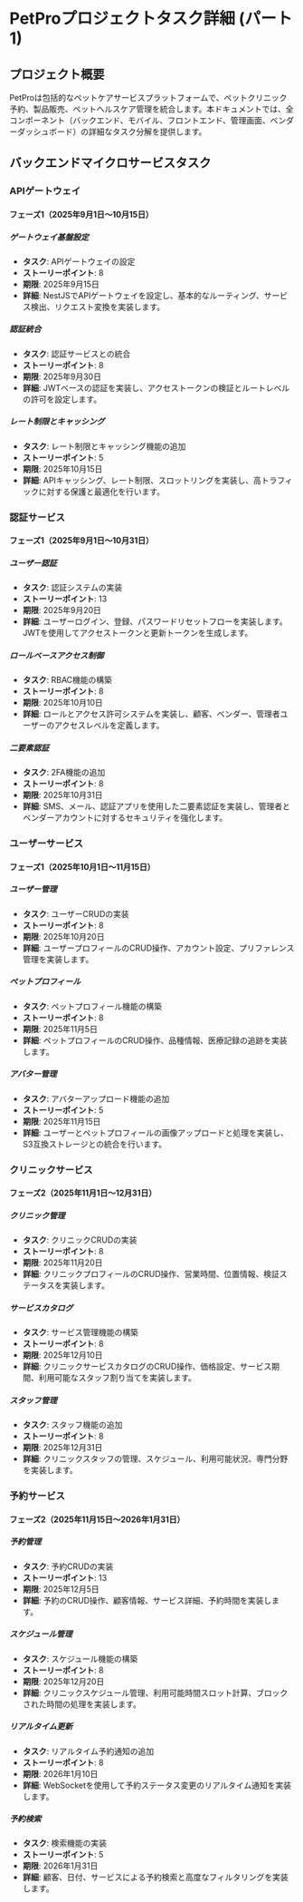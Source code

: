 # PetProプロジェクトタスク詳細 (パート1)

## プロジェクト概要

PetProは包括的なペットケアサービスプラットフォームで、ペットクリニック予約、製品販売、ペットヘルスケア管理を統合します。本ドキュメントでは、全コンポーネント（バックエンド、モバイル、フロントエンド、管理画面、ベンダーダッシュボード）の詳細なタスク分解を提供します。

## バックエンドマイクロサービスタスク

### APIゲートウェイ

#### フェーズ1（2025年9月1日〜10月15日）

##### ゲートウェイ基盤設定
- **タスク**: APIゲートウェイの設定
- **ストーリーポイント**: 8
- **期限**: 2025年9月15日
- **詳細**: NestJSでAPIゲートウェイを設定し、基本的なルーティング、サービス検出、リクエスト変換を実装します。

##### 認証統合
- **タスク**: 認証サービスとの統合
- **ストーリーポイント**: 8
- **期限**: 2025年9月30日
- **詳細**: JWTベースの認証を実装し、アクセストークンの検証とルートレベルの許可を設定します。

##### レート制限とキャッシング
- **タスク**: レート制限とキャッシング機能の追加
- **ストーリーポイント**: 5
- **期限**: 2025年10月15日
- **詳細**: APIキャッシング、レート制限、スロットリングを実装し、高トラフィックに対する保護と最適化を行います。

### 認証サービス

#### フェーズ1（2025年9月1日〜10月31日）

##### ユーザー認証
- **タスク**: 認証システムの実装
- **ストーリーポイント**: 13
- **期限**: 2025年9月20日
- **詳細**: ユーザーログイン、登録、パスワードリセットフローを実装します。JWTを使用してアクセストークンと更新トークンを生成します。

##### ロールベースアクセス制御
- **タスク**: RBAC機能の構築
- **ストーリーポイント**: 8
- **期限**: 2025年10月10日
- **詳細**: ロールとアクセス許可システムを実装し、顧客、ベンダー、管理者ユーザーのアクセスレベルを定義します。

##### 二要素認証
- **タスク**: 2FA機能の追加
- **ストーリーポイント**: 8
- **期限**: 2025年10月31日
- **詳細**: SMS、メール、認証アプリを使用した二要素認証を実装し、管理者とベンダーアカウントに対するセキュリティを強化します。

### ユーザーサービス

#### フェーズ1（2025年10月1日〜11月15日）

##### ユーザー管理
- **タスク**: ユーザーCRUDの実装
- **ストーリーポイント**: 8
- **期限**: 2025年10月20日
- **詳細**: ユーザープロフィールのCRUD操作、アカウント設定、プリファレンス管理を実装します。

##### ペットプロフィール
- **タスク**: ペットプロフィール機能の構築
- **ストーリーポイント**: 8
- **期限**: 2025年11月5日
- **詳細**: ペットプロフィールのCRUD操作、品種情報、医療記録の追跡を実装します。

##### アバター管理
- **タスク**: アバターアップロード機能の追加
- **ストーリーポイント**: 5
- **期限**: 2025年11月15日
- **詳細**: ユーザーとペットプロフィールの画像アップロードと処理を実装し、S3互換ストレージとの統合を行います。

### クリニックサービス

#### フェーズ2（2025年11月1日〜12月31日）

##### クリニック管理
- **タスク**: クリニックCRUDの実装
- **ストーリーポイント**: 8
- **期限**: 2025年11月20日
- **詳細**: クリニックプロフィールのCRUD操作、営業時間、位置情報、検証ステータスを実装します。

##### サービスカタログ
- **タスク**: サービス管理機能の構築
- **ストーリーポイント**: 8
- **期限**: 2025年12月10日
- **詳細**: クリニックサービスカタログのCRUD操作、価格設定、サービス期間、利用可能なスタッフ割り当てを実装します。

##### スタッフ管理
- **タスク**: スタッフ機能の追加
- **ストーリーポイント**: 8
- **期限**: 2025年12月31日
- **詳細**: クリニックスタッフの管理、スケジュール、利用可能状況、専門分野を実装します。

### 予約サービス

#### フェーズ2（2025年11月15日〜2026年1月31日）

##### 予約管理
- **タスク**: 予約CRUDの実装
- **ストーリーポイント**: 13
- **期限**: 2025年12月5日
- **詳細**: 予約のCRUD操作、顧客情報、サービス詳細、予約時間を実装します。

##### スケジュール管理
- **タスク**: スケジュール機能の構築
- **ストーリーポイント**: 8
- **期限**: 2025年12月20日
- **詳細**: クリニックスケジュール管理、利用可能時間スロット計算、ブロックされた時間の処理を実装します。

##### リアルタイム更新
- **タスク**: リアルタイム予約通知の追加
- **ストーリーポイント**: 8
- **期限**: 2026年1月10日
- **詳細**: WebSocketを使用して予約ステータス変更のリアルタイム通知を実装します。

##### 予約検索
- **タスク**: 検索機能の実装
- **ストーリーポイント**: 5
- **期限**: 2026年1月31日
- **詳細**: 顧客、日付、サービスによる予約検索と高度なフィルタリングを実装します。
